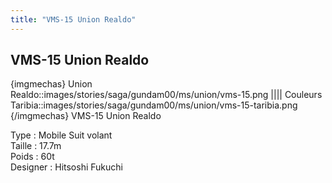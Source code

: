 ```yaml
---
title: "VMS-15 Union Realdo"
---
```


VMS-15 Union Realdo
-------------------


{imgmechas}
Union Realdo::images/stories/saga/gundam00/ms/union/vms-15.png
||||
Couleurs Taribia::images/stories/saga/gundam00/ms/union/vms-15-taribia.png
{/imgmechas}
VMS-15 Union Realdo


Type : Mobile Suit volant  
Taille : 17.7m  
Poids : 60t  
Designer : Hitsoshi Fukuchi

